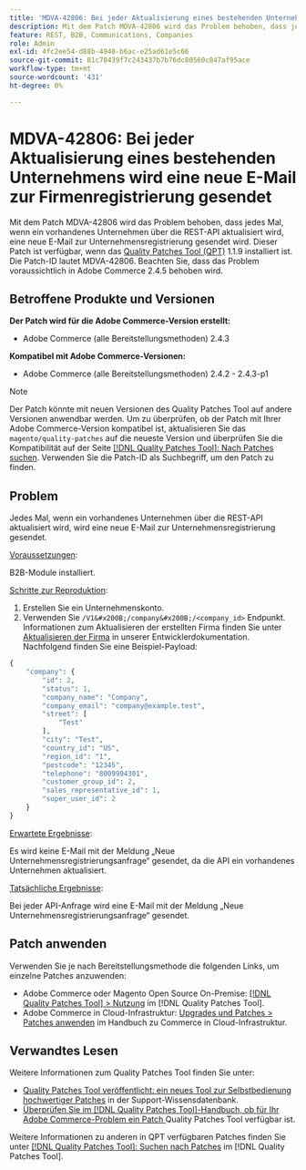 ```yaml
---
title: 'MDVA-42806: Bei jeder Aktualisierung eines bestehenden Unternehmens wird eine neue E-Mail zur Firmenregistrierung gesendet'
description: Mit dem Patch MDVA-42806 wird das Problem behoben, dass jedes Mal, wenn ein vorhandenes Unternehmen über die REST-API aktualisiert wird, eine neue E-Mail zur Unternehmensregistrierung gesendet wird. Dieser Patch ist verfügbar, wenn das [Quality Patches Tool (QPT)](https://experienceleague.adobe.com/en/docs/commerce-knowledge-base/kb/announcements/commerce-announcements/magento-quality-patches-released-new-tool-to-self-serve-quality-patches) 1.1.9 installiert ist. Die Patch-ID lautet MDVA-42806. Beachten Sie, dass das Problem voraussichtlich in Adobe Commerce 2.4.5 behoben wird.
feature: REST, B2B, Communications, Companies
role: Admin
exl-id: 4fc2ee54-d88b-4940-b6ac-e25ad61e5c66
source-git-commit: 81c78439f7c243437b7b76dc80560c847af95ace
workflow-type: tm+mt
source-wordcount: '431'
ht-degree: 0%

---
```


# MDVA-42806: Bei jeder Aktualisierung eines bestehenden Unternehmens wird eine neue E-Mail zur Firmenregistrierung gesendet

Mit dem Patch MDVA-42806 wird das Problem behoben, dass jedes Mal, wenn ein vorhandenes Unternehmen über die REST-API aktualisiert wird, eine neue E-Mail zur Unternehmensregistrierung gesendet wird. Dieser Patch ist verfügbar, wenn das [Quality Patches Tool (QPT)](https://experienceleague.adobe.com/en/docs/commerce-knowledge-base/kb/announcements/commerce-announcements/magento-quality-patches-released-new-tool-to-self-serve-quality-patches) 1.1.9 installiert ist. Die Patch-ID lautet MDVA-42806. Beachten Sie, dass das Problem voraussichtlich in Adobe Commerce 2.4.5 behoben wird.

## Betroffene Produkte und Versionen

**Der Patch wird für die Adobe Commerce-Version erstellt:**

* Adobe Commerce (alle Bereitstellungsmethoden) 2.4.3

**Kompatibel mit Adobe Commerce-Versionen:**

* Adobe Commerce (alle Bereitstellungsmethoden) 2.4.2 - 2.4.3-p1

>[!NOTE]
>
>Der Patch könnte mit neuen Versionen des Quality Patches Tool auf andere Versionen anwendbar werden. Um zu überprüfen, ob der Patch mit Ihrer Adobe Commerce-Version kompatibel ist, aktualisieren Sie das `magento/quality-patches` auf die neueste Version und überprüfen Sie die Kompatibilität auf der Seite [[!DNL Quality Patches Tool]: Nach Patches suchen](https://experienceleague.adobe.com/en/docs/commerce-knowledge-base/kb/announcements/commerce-announcements/magento-quality-patches-released-new-tool-to-self-serve-quality-patches). Verwenden Sie die Patch-ID als Suchbegriff, um den Patch zu finden.

## Problem

Jedes Mal, wenn ein vorhandenes Unternehmen über die REST-API aktualisiert wird, wird eine neue E-Mail zur Unternehmensregistrierung gesendet.

<u>Voraussetzungen</u>:

B2B-Module installiert.

<u>Schritte zur Reproduktion</u>:

1. Erstellen Sie ein Unternehmenskonto.
1. Verwenden Sie `/V1&#x200B;/company&#x200B;/<company_id>` Endpunkt. Informationen zum Aktualisieren der erstellten Firma finden Sie unter [Aktualisieren der Firma](https://developer.adobe.com/commerce/webapi/rest/b2b/company-object/#update-the-company) in unserer Entwicklerdokumentation. Nachfolgend finden Sie eine Beispiel-Payload:

```php
{
    "company": {
        "id": 2,
        "status": 1,
        "company_name": "Company",
        "company_email": "company@example.test",
        "street": [
            "Test"
        ],
        "city": "Test",
        "country_id": "US",
        "region_id": "1",
        "postcode": "12345",
        "telephone": "8009994301",
        "customer_group_id": 2,
        "sales_representative_id": 1,
        "super_user_id": 2
    }
}
```

<u>Erwartete Ergebnisse</u>:

Es wird keine E-Mail mit der Meldung „Neue Unternehmensregistrierungsanfrage“ gesendet, da die API ein vorhandenes Unternehmen aktualisiert.

<u>Tatsächliche Ergebnisse</u>:

Bei jeder API-Anfrage wird eine E-Mail mit der Meldung „Neue Unternehmensregistrierungsanfrage“ gesendet.

## Patch anwenden

Verwenden Sie je nach Bereitstellungsmethode die folgenden Links, um einzelne Patches anzuwenden:

* Adobe Commerce oder Magento Open Source On-Premise: [[!DNL Quality Patches Tool] > Nutzung](/help/tools/quality-patches-tool/usage.md) im [!DNL Quality Patches Tool].
* Adobe Commerce in Cloud-Infrastruktur: [Upgrades und Patches > Patches anwenden](https://experienceleague.adobe.com/docs/commerce-cloud-service/user-guide/develop/upgrade/apply-patches.html) im Handbuch zu Commerce in Cloud-Infrastruktur.

## Verwandtes Lesen

Weitere Informationen zum Quality Patches Tool finden Sie unter:

* [Quality Patches Tool veröffentlicht: ein neues Tool zur Selbstbedienung hochwertiger Patches](https://experienceleague.adobe.com/en/docs/commerce-knowledge-base/kb/announcements/commerce-announcements/magento-quality-patches-released-new-tool-to-self-serve-quality-patches) in der Support-Wissensdatenbank.
* [Überprüfen Sie im [!DNL Quality Patches Tool]-Handbuch, ob für Ihr Adobe Commerce-Problem ein Patch ](/help/tools/quality-patches-tool/patches-available-in-qpt/check-patch-for-magento-issue-with-magento-quality-patches.md) Quality Patches Tool verfügbar ist.

Weitere Informationen zu anderen in QPT verfügbaren Patches finden Sie unter [[!DNL Quality Patches Tool]: Suchen nach Patches](https://experienceleague.adobe.com/tools/commerce-quality-patches/index.html) im [!DNL Quality Patches Tool].
